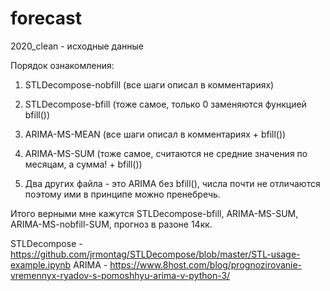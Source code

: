 # forecast
2020_clean - исходные данные

Порядок ознакомления:

1) STLDecompose-nobfill (все шаги описал в комментариях)
2) STLDecompose-bfill (тоже самое, только 0 заменяются функцией bfill())
3) ARIMA-MS-MEAN (все шаги описал в комментариях + bfill())
4) ARIMA-MS-SUM (тоже самое, считаются не средние значения по месяцам, а сумма! + bfill())

5) Два других файла - это ARIMA без bfill(), числа почти не отличаются поэтому ими в принципе можно пренебречь.


Итого верными мне кажутся STLDecompose-bfill, ARIMA-MS-SUM, ARIMA-MS-nobfill-SUM, прогноз в разоне 14кк.


STLDecompose - https://github.com/jrmontag/STLDecompose/blob/master/STL-usage-example.ipynb
ARIMA - https://www.8host.com/blog/prognozirovanie-vremennyx-ryadov-s-pomoshhyu-arima-v-python-3/
